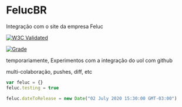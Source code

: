 # FelucBR
Integração com o site da empresa Feluc


[![W3C Validated]()](#)

[![Grade]()](#)

temporariamente, Experimentos com a integração do uol com github

 multi-colaboração, pushes, diff, etc

 ```javascript
 var feluc = {}
 feluc.testing = true

 feluc.dateToRelease = new Date("02 July 2020 15:30:00 GMT-03:00")

 ```

 